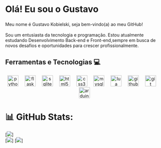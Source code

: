 <h1 align="left">Olá! Eu sou o Gustavo </h1>

###

<p align="left">Meu nome é Gustavo Kobielski, seja bem-vindo(a) ao meu GitHub!<br><br>Sou um entusiasta da tecnologia e programação. Estou atualmente estudando Desenvolvimento Back-end e Front-end,sempre em busca de novos desafios e oportunidades para crescer profissionalmente.</p>

###

<h2 align="left">Ferramentas e Tecnologias 💻</h2>

###

<div align="center">
  <img src="https://cdn.jsdelivr.net/gh/devicons/devicon/icons/python/python-original.svg" height="35" alt="python logo"  />
  <img width="12" />
  <img src="https://skillicons.dev/icons?i=flask" height="35" alt="flask logo"  />
  <img width="12" />
  <img src="https://skillicons.dev/icons?i=sqlite" height="35" alt="sqlite logo"  />
  <img width="12" />
  <img src="https://cdn.jsdelivr.net/gh/devicons/devicon/icons/html5/html5-original.svg" height="35" alt="html5 logo"  />
  <img width="12" />
  <img src="https://cdn.jsdelivr.net/gh/devicons/devicon/icons/css3/css3-original.svg" height="35" alt="css3 logo"  />
  <img width="12" />
  <img src="https://skillicons.dev/icons?i=mysql" height="35" alt="mysql logo"  />
  <img width="12" />
  <img src="https://cdn.jsdelivr.net/gh/devicons/devicon/icons/lua/lua-original.svg" height="35" alt="lua logo"  />
  <img width="12" />
  <img src="https://skillicons.dev/icons?i=github" height="35" alt="github logo"  />
  <img width="12" />
  <img src="https://cdn.jsdelivr.net/gh/devicons/devicon/icons/git/git-original.svg" height="35" alt="git logo"  />
  <img width="12" />
  <img src="https://skillicons.dev/icons?i=arduino" height="35" alt="arduino logo"  />
</div>


# 📊 GitHub Stats:
[![](https://github-readme-stats.vercel.app/api?username=gustavokobielski&theme=dark&hide_border=false&include_all_commits=true)]<br>
[![](https://github-readme-streak-stats.herokuapp.com/?user=gustavokobielski&theme=dark&hide_border=false)]
[![](https://github-readme-stats.vercel.app/api/top-langs/?username=gustavokobielski&theme=dark&hide_border=false&include_all_commits=true&count_private=true&layout=compact)]
<br>
<br>


